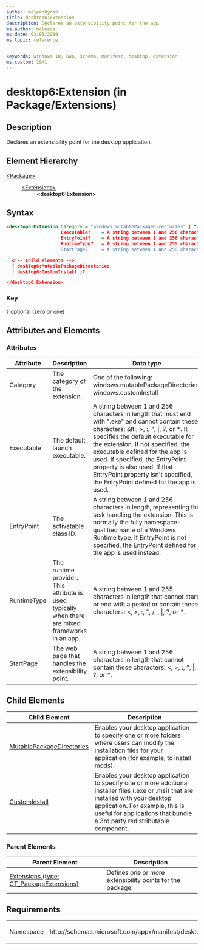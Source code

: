 ```yaml
---
author: mcleanbyron
title: desktop6:Extension
description: Declares an extensibility point for the app.
ms.author: mcleans
ms.date: 03/05/2019
ms.topic: reference


keywords: windows 10, uwp, schema, manifest, desktop, extension 
ms.custom: 19H1
---
```


# desktop6:Extension (in Package/Extensions)

## Description
Declares an extensibility point for the desktop application.

## Element Hierarchy
<dl>
<dt><a href="element-package.md">&lt;Package&gt;</a></dt>
<dd>
<dl>
<dt><a href="element-extensions.md">&lt;Extensions&gt;</a></dt>
<dd><b>&lt;desktop6:Extension&gt;</b></dd>
</dl>
</dd>
</dl>


## Syntax
``` xml
<desktop6:Extension Category = "windows.mutablePackageDirectories" | "windows.customInstall"
                    Executable?    = A string between 1 and 256 characters in length that must end with ".exe" and cannot contain these characters: <, >, :, ", |, ?, or *. It specifies the default executable for the extension. If not specified, the executable defined for the app is used.  If specified, the EntryPoint property is also used. If that EntryPoint property isn't specified, the EntryPoint defined for the app is used.
                    EntryPoint?    = A string between 1 and 256 characters in length, representing the  task handling the extension. This is normally the fully namespace-qualified name of a Windows Runtime type. If EntryPoint is not specified, the EntryPoint defined for the app is used instead.
                    RuntimeType?   = A string between 1 and 255 characters in length that cannot start or end with a period or contain these characters: <, >, :, ", /, \, |, ?, or *.
                    StartPage?     = A string between 1 and 256 characters in length that cannot contain these characters: <, >, :, ", |, ?, or *. >

  <!-- Child elements -->
  ( desktop6:MutablePackageDirectories
  | desktop6:CustomInstall )?

</desktop6:Extension>
```

### Key
`?` optional (zero or one)

## Attributes and Elements

### Attributes

| Attribute | Description | Data type | Required |
|-----------|-------------|-----------|----------|
| Category | The category of the extension. | One of the following: windows.mutablePackageDirectories, windows.customInstall | Yes |
| Executable | The default launch executable. | A string between 1 and 256 characters in length that must end with ".exe" and cannot contain these characters: &lt:, &gt;, :, ", &#124;, ?, or *. It specifies the default executable for the extension. If not specified, the executable defined for the app is used.  If specified, the EntryPoint property is also used. If that EntryPoint property isn't specified, the EntryPoint defined for the app is used. | No |
| EntryPoint | The activatable class ID. | A string between 1 and 256 characters in length, representing the task handling the extension. This is normally the fully namespace-qualified name of a Windows Runtime type. If EntryPoint is not specified, the EntryPoint defined for the app is used instead. | No |
| RuntimeType | The runtime provider. This attribute is used typically when there are mixed frameworks in an app. | A string between 1 and 255 characters in length that cannot start or end with a period or contain these characters: &lt;, &gt;, :, ", /, \, &#124;, ?, or *. | No |
| StartPage | The web page that handles the extensibility point. | A string between 1 and 256 characters in length that cannot contain these characters: &lt;, &gt;, :, ", &#124;, ?, or *. | No |

## Child Elements

| Child Element | Description |
|---------------|-------------|
| [MutablePackageDirectories](element-desktop6-mutablepackagedirectories.md) | Enables your desktop application to specify one or more folders where users can modify the installation files for your application (for example, to install mods). |  
| [CustomInstall](element-desktop6-custominstall.md) | Enables your desktop application to specify one or more additional installer files (.exe or .msi) that are installed with your desktop application. For example, this is useful for applications that bundle a 3rd party redistributable component. | 


### Parent Elements

| Parent Element | Description |
|---------------|-------------|
| [Extensions (type: CT_PackageExtensions)](element-extensions.md) | Defines one or more extensibility points for the package. |  

## Requirements

<table>
<colgroup>
<col width="50%" />
<col width="50%" />
</colgroup>
<tbody>
<tr class="odd">
<td><p>Namespace</p></td>
<td><p>http://schemas.microsoft.com/appx/manifest/desktop/windows10/6</p></td>
</tr>
</tbody>
</table>
